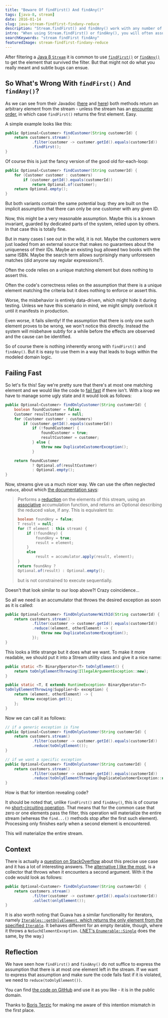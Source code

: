 ```yaml
---
title: "Beware Of findFirst() And findAny()"
tags: [java-8, stream]
date: 2016-01-14
slug: java-stream-findfirst-findany-reduce
description: "Stream.findFirst() and findAny() work with any number of elements in the stream. Make sure to reduce(toOnlyElement()) if there should be at most one."
intro: "When using Stream.findFirst() or findAny(), you will often assume that there is at most one element left in the stream. But neither tests that assumption so maybe you should use a different approach."
searchKeywords: "stream findFirst findAny"
featuredImage: stream-findfirst-findany-reduce
---
```


After filtering a [Java 8 `Stream`](https://docs.oracle.com/javase/8/docs/api/java/util/stream/Stream.html) it is common to use [`findFirst()`](https://docs.oracle.com/javase/8/docs/api/java/util/stream/Stream.html#findFirst--) or [`findAny()`](https://docs.oracle.com/javase/8/docs/api/java/util/stream/Stream.html#findAny--) to get the element that survived the filter.
But that might not do what you really meant and subtle bugs can ensue.

## So What's Wrong With `findFirst()` And `findAny()`?

As we can see from their Javadoc ([here](https://docs.oracle.com/javase/8/docs/api/java/util/stream/Stream.html#findFirst--) and [here](https://docs.oracle.com/javase/8/docs/api/java/util/stream/Stream.html#findAny--)) both methods return an arbitrary element from the stream - unless the stream has an [encounter order](https://docs.oracle.com/javase/8/docs/api/java/util/stream/package-summary.html#Ordering), in which case `findFirst()` returns the first element.
Easy.

A simple example looks like this:

```java
public Optional<Customer> findCustomer(String customerId) {
	return customers.stream()
			.filter(customer -> customer.getId().equals(customerId))
			.findFirst();
}
```

Of course this is just the fancy version of the good old for-each-loop:

```java
public Optional<Customer> findCustomer(String customerId) {
	for (Customer customer : customers)
		if (customer.getId().equals(customerId))
			return Optional.of(customer);
	return Optional.empty();
}
```

But both variants contain the same potential bug: they are built on the implicit assumption that there can only be one customer with any given ID.

Now, this might be a very reasonable assumption.
Maybe this is a known invariant, guarded by dedicated parts of the system, relied upon by others.
In that case this is totally fine.

But in many cases I see out in the wild, it is not.
Maybe the customers were just loaded from an external source that makes no guarantees about the uniqueness of their IDs.
Maybe an existing bug allowed two books with the same ISBN.
Maybe the search term allows surprisingly many unforeseen matches (did anyone say regular expressions?).

<pullquote>Often the code relies on a unique matching element but does nothing to assert this.</pullquote>

Often the code's correctness relies on the assumption that there is a unique element matching the criteria but it does nothing to enforce or assert this.

Worse, the misbehavior is entirely data-driven, which might hide it during testing.
Unless we have this scenario in mind, we might simply overlook it until it manifests in production.

Even worse, it fails silently!
If the assumption that there is only one such element proves to be wrong, we won't notice this directly.
Instead the system will misbehave subtly for a while before the effects are observed and the cause can be identified.

So of course there is nothing inherently wrong with `findFirst()` and `findAny()`.
But it is easy to use them in a way that leads to bugs within the modeled domain logic.

## Failing Fast

So let's fix this!
Say we're pretty sure that there's at most one matching element and we would like the code to [fail fast](https://en.wikipedia.org/wiki/Fail-fast) if there isn't.
With a loop we have to manage some ugly state and it would look as follows:

```java
public Optional<Customer> findOnlyCustomer(String customerId) {
	boolean foundCustomer = false;
	Customer resultCustomer = null;
	for (Customer customer : customers)
		if (customer.getId().equals(customerId))
			if (!foundCustomer) {
				foundCustomer = true;
				resultCustomer = customer;
			} else {
				throw new DuplicateCustomerException();
			}

	return foundCustomer
			? Optional.of(resultCustomer)
			: Optional.empty();
}
```

Now, streams give us a much nicer way.
We can use the often neglected `reduce`, about which [the documentation says](https://docs.oracle.com/javase/8/docs/api/java/util/stream/Stream.html#reduce-java.util.function.BinaryOperator-):

> Performs a [reduction](https://docs.oracle.com/javase/8/docs/api/java/util/stream/package-summary.html#Reduction) on the elements of this stream, using an [associative](https://docs.oracle.com/javase/8/docs/api/java/util/stream/package-summary.html#Associativity) accumulation function, and returns an Optional describing the reduced value, if any.
> This is equivalent to:
>
> ```java
> boolean foundAny = false;
> T result = null;
> for (T element : this stream) {
>     if (!foundAny) {
>         foundAny = true;
>         result = element;
>     }
>     else
>         result = accumulator.apply(result, element);
> }
> return foundAny ?
> Optional.of(result) : Optional.empty();
> ```
>
> but is not constrained to execute sequentially.

Doesn't that look similar to our loop above?!
Crazy coincidence...

So all we need is an accumulator that throws the desired exception as soon as it is called:

```java
public Optional<Customer> findOnlyCustomerWithId(String customerId) {
	return customers.stream()
			.filter(customer -> customer.getId().equals(customerId))
			.reduce((element, otherElement) -> {
				throw new DuplicateCustomerException();
			});
}
```

This looks a little strange but it does what we want.
To make it more readable, we should put it into a Stream utility class and give it a nice name:

```java
public static <T> BinaryOperator<T> toOnlyElement() {
	return toOnlyElementThrowing(IllegalArgumentException::new);
}

public static <T, E extends RuntimeException> BinaryOperator<T>
toOnlyElementThrowing(Supplier<E> exception) {
	return (element, otherElement) -> {
		throw exception.get();
	};
}
```

Now we can call it as follows:

```java
// if a generic exception is fine
public Optional<Customer> findOnlyCustomer(String customerId) {
	return customers.stream()
			.filter(customer -> customer.getId().equals(customerId))
			.reduce(toOnlyElement());
}

// if we want a specific exception
public Optional<Customer> findOnlyCustomer(String customerId) {
	return customers.stream()
			.filter(customer -> customer.getId().equals(customerId))
			.reduce(toOnlyElementThrowing(DuplicateCustomerException::new));
}
```

How is that for intention revealing code?

It should be noted that, unlike `findFirst()` and `findAny()`, this is of course no [short-circuiting operation](https://docs.oracle.com/javase/8/docs/api/java/util/stream/package-summary.html#StreamOps).
That means that for the common case that zero or one elements pass the filter, this operation will materialize the entire stream (whereas the `find...()` methods stop after the first such element).
Processing only finishes early when a second element is encountered.

<pullquote>This will materialize the entire stream.</pullquote>

## Context

There is actually a [question on StackOverflow](http://stackoverflow.com/q/22694884/2525313) about this precise use case and it has a lot of interesting answers.
The [alternative I like the most](http://stackoverflow.com/a/22695424/2525313), is a collector that throws when it encounters a second argument.
With it the code would look as follows:

```java
public Optional<Customer> findOnlyCustomer(String customerId) {
	return customers.stream()
			.filter(customer -> customer.getId().equals(customerId))
			.collect(onlyElement());
}
```

It is also worth noting that Guava has a similar functionality for iterators, namely [`Iterables::getOnlyElement`, which returns the only element from the specified `Iterable`](https://google.github.io/guava/releases/snapshot/api/docs/com/google/common/collect/Iterables.html#getOnlyElement(java.lang.Iterable)).
It behaves different for an empty iterable, though, where it throws a `NoSuchElementException`.
([.NET's `Enumerable::Single`](https://msdn.microsoft.com/en-us/library/bb155325(v=vs.110).aspx) does the same, by the way.)

## Reflection

We have seen how `findFirst()` and `findAny()` do not suffice to express the assumption that there is at most one element left in the stream.
If we want to express that assumption and make sure the code fails fast if it is violated, we need to `reduce(toOnlyElement())`.

You can find [the code on GitHub](https://gist.github.com/nicolaiparlog/74ac912658f0e11e9057?ts=4) and use it as you like - it is in the public domain.

Thanks to [Boris Terzic](http://www.aggregat4.net/) for making me aware of this intention mismatch in the first place.
